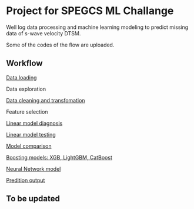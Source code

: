 # Project for SPEGCS ML Challange  

Well log data processing and machine learning modeling to predict missing data of s-wave velocity DTSM.

Some of the codes of the flow are uploaded. 

## Workflow

[Data loading](load_las_data.ipynb)

Data exploration

[Data cleaning and transfomation](data_prep_ts_bal_trans.ipynb)

Feature selection 

[Linear model diagnosis](model_xn_diagn.ipynb)

[Linear model testing](models_xn_cv.ipynb)

[Model comparison](models_cmp.ipynb)

[Boosting models: XGB, LightGBM, CatBoost](model_gb.ipynb)

[Neural Network model](model_nn.ipynb)

[Predition output](pred_output.ipynb)

## To be updated
